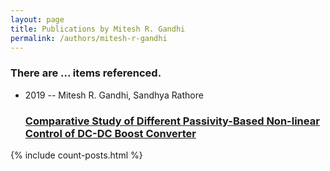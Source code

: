 ```yaml
---
layout: page
title: Publications by Mitesh R. Gandhi
permalink: /authors/mitesh-r-gandhi
---
```


<h3 id="number-posts">There are ... items referenced.</h3>
<ul class="post-list">
<li><span class='post-meta'>2019 -- Mitesh R. Gandhi, Sandhya Rathore</span><h3><a class='post-link' href="{{ site.baseurl }}/comparative-study-of-different-passivity-based-non-linear-control-of-dc-dc-boost-converter">Comparative Study of Different Passivity-Based Non-linear Control of DC-DC Boost Converter</a></h3></li>

</ul>
{% include count-posts.html %}
